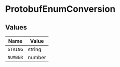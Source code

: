 # ProtobufEnumConversion


## Values

| Name     | Value    |
| -------- | -------- |
| `STRING` | string   |
| `NUMBER` | number   |